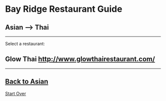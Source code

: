 # Bay Ridge Restaurant Guide
## Asian --> Thai
---
Select a restaurant:
## Glow Thai http://www.glowthairestaurant.com/
---
[Back to Asian](../asian.md)
---
[Start Over](../home.md)
